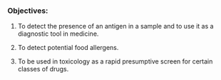 ### Objectives:

1. To detect the presence of an antigen in a sample  and to use  it as a diagnostic tool in medicine.

2. To detect potential food allergens.

3. To be used in toxicology as a rapid presumptive screen for certain classes of drugs.
